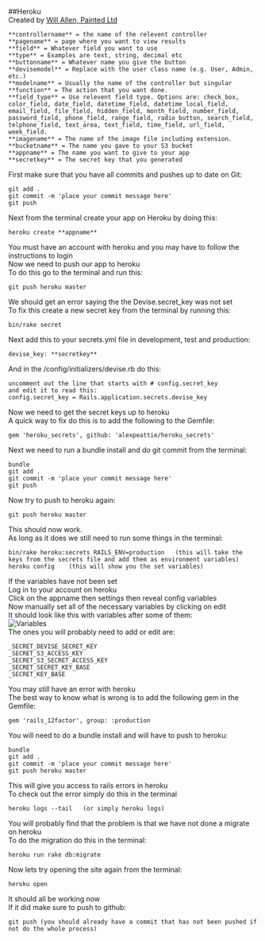 ##Heroku<br>
Created by [Will Allen, Painted Ltd]
<br>
```
**controllername** = the name of the relevent controller
**pagename** = page where you want to view results
**field** = Whatever field you want to use
**type** = Examples are text, string, decimal etc
**buttonname** = Whatever name you give the button
**devisemodel** = Replace with the user class name (e.g. User, Admin, etc.)
**modelname** = Usually the name of the controller but singular
**function** = The action that you want done.
**field_type** = Use relevent field type. Options are: check_box, color_field, date_field, datetime_field, datetime_local_field, email_field, file_field, hidden_field, month_field, number_field, password_field, phone_field, range_field, radio_button, search_field, telphone_field, text_area, text_field, time_field, url_field, week_field.
**imagename** = The name of the image file including extension.
**bucketname** = The name you gave to your S3 bucket
**appname** = The name you want to give to your app
**secretkey** = The secret key that you generated 
```
First make sure that you have all commits and pushes up to date on Git:<br>
```
git add .
git commit -m 'place your commit message here'
git push
```
Next from the terminal create your app on Heroku by doing this:<br>
```
heroku create **appname**
```
You must have an account with heroku and you may have to follow the instructions to login<br>
Now we need to push our app to heroku<br>
To do this go to the terminal and run this:<br>
```
git push heroku master
```
We should get an error saying the the Devise.secret_key was not set<br>
To fix this create a new secret key from the terminal by running this:<br>
```
bin/rake secret
```
Next add this to your secrets.yml file in development, test and production:
```
devise_key: **secretkey**
```
And in the /config/initializers/devise.rb do this:
```
uncomment out the line that starts with # config.secret_key 
and edit it to read this:
config.secret_key = Rails.application.secrets.devise_key
```
Now we need to get the secret keys up to heroku<br>
A quick way to fix do this is to add the following to the Gemfile:<br>
```
gem 'heroku_secrets', github: 'alexpeattie/heroku_secrets'
```
Next we need to run a bundle install and do git commit from the terminal:<br>
```
bundle
git add .
git commit -m 'place your commit message here'
git push
```
Now try to push to heroku again:<br>
```
git push heroku master
```
This should now work.<br>
As long as it does we still need to run some things in the terminal:<br>
```
bin/rake heroku:secrets RAILS_ENV=production   (this will take the keys from the secrets file and add them as environment variables)
heroku config    (this will show you the set variables)
```
If the variables have not been set<br>
Log in to your account on heroku<br>
Click on the appname then settings then reveal config variables<br>
Now manually set all of the necessary variables by clicking on edit<br>
It should look like this with variables after some of them:<br>
![Variables](https://www.paintedchef.com/variables.png)<br>
The ones you will probably need to add or edit are:
```
_SECRET_DEVISE_SECRET_KEY
_SECRET_S3_ACCESS_KEY
_SECRET_S3_SECRET_ACCESS_KEY
_SECRET_SECRET_KEY_BASE
_SECRET_KEY_BASE
```
You may still have an error with heroku<br>
The best way to know what is wrong is to add the following gem in the Gemfile:<br>
```
gem 'rails_12factor', group: :production
```
You will need to do a bundle install and will have to push to heroku:<br>
```
bundle
git add .
git commit -m 'place your commit message here'
git push heroku master
```
This will give you access to rails errors in heroku<br>
To check out the error simply do this in the terminal<br>
```
heroku logs --tail   (or simply heroku logs)
```
You will probably find that the problem is that we have not done a migrate on heroku<br>
To do the migration do this in the terminal:<br>
```
heroku run rake db:migrate
```
Now lets try opening the site again from the terminal:<br>
```
heroku open
```
It should all be working now<br>
If it did make sure to push to github:<br>
```
git push (you should already have a commit that has not been pushed if not do the whole process)
```




[Will Allen, Painted Ltd]:https://github.com/painted